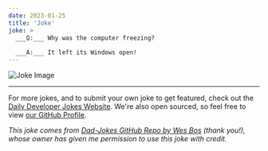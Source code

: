 ```yaml
---
date: 2023-01-25
title: 'Joke'
joke: >
  ___Q:___ Why was the computer freezing?
  
  ___A:___ It left its Windows open!
---
```



![Joke Image](https://private.xtrp.io/projects/DailyDeveloperJokes/public_image_server/images/5e1258ca137e1.png)

---

For more jokes, and to submit your own joke to get featured, check out the [Daily Developer Jokes Website](https://dailydeveloperjokes.github.io/). We're also open sourced, so feel free to view [our GitHub Profile](https://github.com/dailydeveloperjokes).


_This joke comes from [Dad-Jokes GitHub Repo by Wes Bos](https://github.com/wesbos/dad-jokes) (thank you!), whose owner has given me permission to use this joke with credit._

<!--
Joke text:
**Q:** Why was the computer freezing?

**A:** It left its Windows open!
 -->


